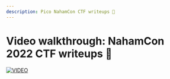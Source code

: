 ```yaml
---
description: Pico NahamCon CTF writeups 💜
---
```


# Video walkthrough: NahamCon 2022 CTF writeups 💜

[![VIDEO](https://img.youtube.com/vi/ttsFRYkL8wQ/0.jpg)](https://youtu.be/ttsFRYkL8wQ "NahamCon 2022 CTF")
